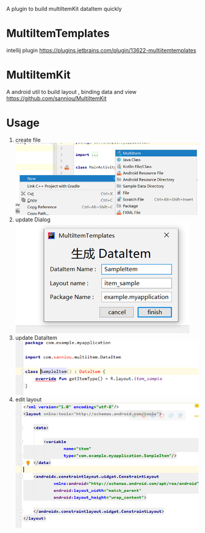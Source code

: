 A plugin to build multiItemKit dataItem quickly 
# MultiItemTemplates 
intellij plugin  https://plugins.jetbrains.com/plugin/13622-multiitemtemplates
# MultiItemKit
A android util to build layout , binding data and view 
https://github.com/sanniou/MultiItemKit
# Usage
1.   create file  
    ![](upload/main.png)
1.   update Dialog  
    ![](upload/dialog.png)
1.   update DataItem  
    ![](upload/dataitem.png)
1.   edit layout  
    ![](upload/layout.png)
